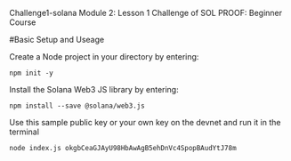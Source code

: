 Challenge1-solana
Module 2: Lesson 1 Challenge of SOL PROOF: Beginner Course

#Basic Setup and Useage

Create a Node project in your directory by entering: 
```
npm init -y
```

Install the Solana Web3 JS library by entering: 
```
npm install --save @solana/web3.js
```

Use this sample public key or your own key on the devnet and run it in the terminal
```
node index.js okgbCeaGJAyU98HbAwAgB5ehDnVc4SpopBAudYtJ78m
```
